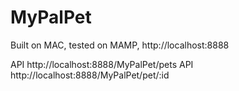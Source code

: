 # MyPalPet

Built on MAC, tested on MAMP, http://localhost:8888

API http://localhost:8888/MyPalPet/pets
API http://localhost:8888/MyPalPet/pet/:id

